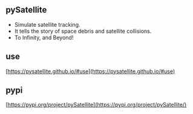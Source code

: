 ## pySatellite
- Simulate satellite tracking.
- It tells the story of space debris and satellite collisions.
- To Infinity, and Beyond!

## use
[https://pysatellite.github.io/#use](https://pysatellite.github.io/#use)

## pypi
[https://pypi.org/project/pySatellite](https://pypi.org/project/pySatellite/)
